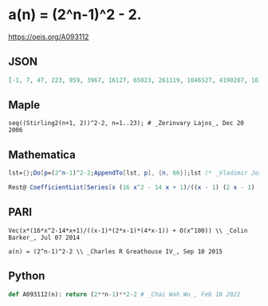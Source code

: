 # a\(n\) \= \(2^n\-1\)^2 \- 2\.
https://oeis.org/A093112
## JSON
```JSON
[-1, 7, 47, 223, 959, 3967, 16127, 65023, 261119, 1046527, 4190207, 16769023, 67092479, 268402687, 1073676287, 4294836223, 17179607039, 68718952447, 274876858367, 1099509530623, 4398042316799, 17592177655807, 70368727400447, 281474943156223, 1125899839733759]
```
## Maple
```Maple
seq((Stirling2(n+1, 2))^2-2, n=1..23); # _Zerinvary Lajos_, Dec 20 2006
```
## Mathematica
```Mathematica
lst={};Do[p=(2^n-1)^2-2;AppendTo[lst, p], {n, 66}];lst (* _Vladimir Joseph Stephan Orlovsky_, Sep 27 2008 *)
```
```Mathematica
Rest@ CoefficientList[Series[x (16 x^2 - 14 x + 1)/((x - 1) (2 x - 1) (4 x - 1)), {x, 0, 25}], x] (* _Michael De Vlieger_, Dec 09 2019 *)
```
## PARI
```PARI
Vec(x*(16*x^2-14*x+1)/((x-1)*(2*x-1)*(4*x-1)) + O(x^100)) \\ _Colin Barker_, Jul 07 2014
```
```PARI
a(n) = (2^n-1)^2-2 \\ _Charles R Greathouse IV_, Sep 10 2015
```
## Python
```Python
def A093112(n): return (2**n-1)**2-2 # _Chai Wah Wu_, Feb 18 2022
```
